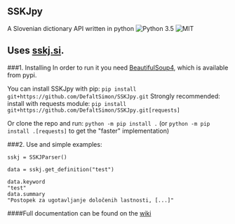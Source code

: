 ## SSKJpy
A Slovenian dictionary API written in python
![Python 3.5](https://img.shields.io/badge/python-3.2%2C%203.3%2C%203.4%2C%203.5-blue.svg)
![MIT](https://img.shields.io/badge/license-MIT-yellow.svg)

Uses [sskj.si](http://sskj.si).
---
###1. Installing
In order to run it you need [BeautifulSoup4](https://pypi.python.org/pypi/beautifulsoup4), which is available from pypi.


You can install SSKJpy with pip:
`pip install git+https://github.com/DefaltSimon/SSKJpy.git`
Strongly recommended: install with requests module:
`pip install git+https://github.com/DefaltSimon/SSKJpy.git[requests]`


Or clone the repo and run:
  `python -m pip install .` (or `python -m pip install .[requests]` to get the "faster" implementation)  

###2. Use and simple examples:
```
sskj = SSKJParser()

data = sskj.get_definition("test")

data.keyword
"test"
data.summary
"Postopek za ugotavljanje določenih lastnosti, [...]"
```

####Full documentation can be found on the [wiki](https://github.com/DefaltSimon/SSKJpy/wiki)
